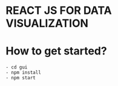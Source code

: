 # REACT JS FOR DATA VISUALIZATION

# How to get started?
    - cd gui
    - npm install
    - npm start